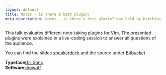 ```yaml
---
layout: default
title: Notes - is there a best plugin?
meta-description: Notes - is there a best plugin? was held by Matthias Günther on the vimberlin meetup on May, 2012.
---
```


This talk evaluates different note-taking plugins for Vim. The presented plugins were explained in a live-coding session
to answer all questions of the audience.


<script async class="speakerdeck-embed" data-id="4fbf0b3a6ab039002100cf31" data-ratio="1.29456384323641" src="//speakerdeck.com/assets/embed.js"></script>


You can find the slides [speakerdeck](https://speakerdeck.com/wikimatze/notes-is-there-a-best-plugin) and the source under [Bitbucket](https://bitbucket.org/wikimatze/presentations/src/642e69987be5)


<section class="style">
  <div class="typeface"><b>Typeface</b><a href="http://www.linotype.com/488/gillsans-family.html">Gill Sans</a></div>
  <div class="typeface"><b>Software</b><a href="https://github.com/schacon/showoff">showoff</a></div>
  <div class="clear"></div>
</section>


